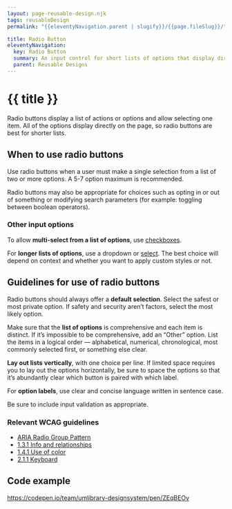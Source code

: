 ```yaml
---
layout: page-reusable-design.njk
tags: reusableDesign
permalink: "{{eleventyNavigation.parent | slugify}}/{{page.fileSlug}}/"

title: Radio Button
eleventyNavigation:
  key: Radio Button
  summary: An input control for short lists of options that display directly on the page and allow a single choice.
  parent: Reusable Designs
---
```


# {{ title }}

Radio buttons display a list of actions or options and allow selecting one item. All of the options display directly on the page, so radio buttons are best for shorter lists.

## When to use radio buttons

Use radio buttons when a user must make a single selection from a list of two or more options. A 5-7 option maximum is recommended.

Radio buttons may also be appropriate for choices such as opting in or out of something or modifying search parameters (for example: toggling between boolean operators).

### Other input options

To allow **multi-select from a list of options**, use [checkboxes](reusable-designs/checkbox/).

For **longer lists of options**, use a dropdown or [select](/reusable-designs/select/). The best choice will depend on context and whether you want to apply custom styles or not.

## Guidelines for use of radio buttons

Radio buttons should always offer a **default selection**. Select the safest or most private option. If safety and security aren’t factors, select the most likely option.

Make sure that the **list of options** is comprehensive and each item is distinct. If it’s impossible to be comprehensive, add an “Other” option. List the items in a logical order — alphabetical, numerical, chronological, most commonly selected first, or something else clear.

**Lay out lists** **vertically**, with one choice per line. If limited space requires you to lay out the options horizontally, be sure to space the options so that it’s abundantly clear which button is paired with which label.

For **option labels**, use clear and concise language written in sentence case.

Be sure to include input validation as appropriate.

### Relevant WCAG guidelines

* [ARIA Radio Group Pattern](https://www.w3.org/WAI/ARIA/apg/patterns/radio/)  
* [1.3.1 Info and relationships](https://www.w3.org/WAI/WCAG21/Understanding/info-and-relationships)  
* [1.4.1 Use of color](https://www.w3.org/WAI/WCAG21/Understanding/use-of-color)  
* [2.1.1 Keyboard](https://www.w3.org/WAI/WCAG21/Understanding/keyboard)

## Code example

https://codepen.io/team/umlibrary-designsystem/pen/ZEqBEOv

